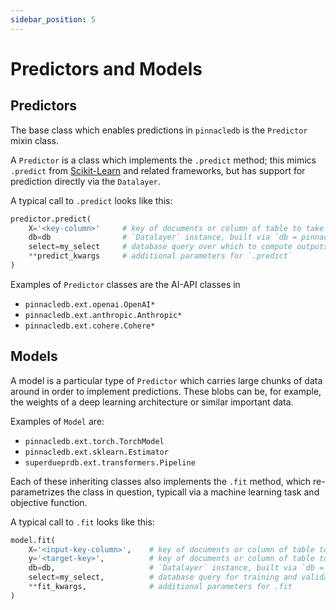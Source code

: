 ```yaml
---
sidebar_position: 5
---
```


# Predictors and Models

## Predictors

The base class which enables predictions in `pinnacledb` is the `Predictor` mixin class.

A `Predictor` is a class which implements the `.predict` method; this mimics `.predict` from 
[Scikit-Learn](https://scikit-learn.org/stable/) and related frameworks, but has support
for prediction directly via the `Datalayer`.

A typical call to `.predict` looks like this:

```python
predictor.predict(
    X='<key-column>'     # key of documents or column of table to take as input
    db=db                # `Datalayer` instance, built via `db = pinnacle()`
    select=my_select     # database query over which to compute outputs
    **predict_kwargs     # additional parameters for `.predict`
)
```

Examples of `Predictor` classes are the AI-API classes in

- `pinnacledb.ext.openai.OpenAI*`
- `pinnacledb.ext.anthropic.Anthropic*`
- `pinnacledb.ext.cohere.Cohere*`

## Models

A model is a particular type of `Predictor` which carries large chunks of data around
in order to implement predictions. These blobs can be, for example, the weights 
of a deep learning architecture or similar important data.

Examples of `Model` are:

- `pinnacledb.ext.torch.TorchModel`
- `pinnacledb.ext.sklearn.Estimator`
- `superdueprdb.ext.transformers.Pipeline`

Each of these inheriting classes also implements the `.fit` method, which re-parametrizes the class in question, 
typicall via a machine learning task and objective function.

A typical call to `.fit` looks like this:

```python
model.fit(
    X='<input-key-column>',    # key of documents or column of table to take as input
    y='<target-key>',          # key of documents or column of table to take as target of fitting
    db=db,                     # `Datalayer` instance, built via `db = pinnacle()`
    select=my_select,          # database query for training and validation data
    **fit_kwargs,              # additional parameters for .fit
)
```
